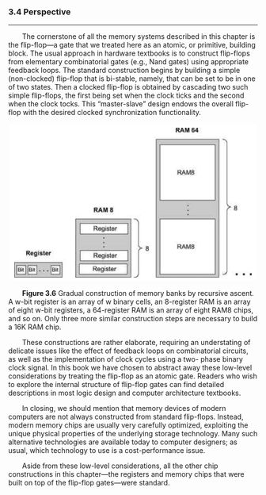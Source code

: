 ### 3.4 Perspective
---


&emsp;&emsp;The cornerstone of all the memory systems described in this chapter is the flip-flop—a gate that we treated here as an atomic, or primitive, building block. The usual approach in hardware textbooks is to construct flip-flops from elementary combinatorial gates (e.g., Nand gates) using appropriate feedback loops. The standard construction begins by building a simple (non-clocked) flip-flop that is bi-stable, namely, that can be set to be in one of two states. Then a clocked flip-flop is obtained by cascading two such simple flip-flops, the first being set when the clock ticks and the second when the clock tocks. This “master-slave” design endows the overall flip-flop with the desired clocked synchronization functionality.

<div align="center"><img width="500" src="../figure/03/3.6.png"/></div>

&emsp;&emsp;**Figure 3.6** Gradual construction of memory banks by recursive ascent. A w-bit register is an array of w binary cells, an 8-register RAM is an array of eight w-bit registers, a 64-register RAM is an array of eight RAM8 chips, and so on. Only three more similar construction steps are necessary to build a 16K RAM chip.

&emsp;&emsp;These constructions are rather elaborate, requiring an understating of delicate issues like the effect of feedback loops on combinatorial circuits, as well as the implementation of clock cycles using a two- phase binary clock signal. In this book we have chosen to abstract away these low-level considerations by treating the flip-flop as an atomic gate. Readers who wish to explore the internal structure of flip-flop gates can find detailed descriptions in most logic design and computer architecture textbooks.

&emsp;&emsp;In closing, we should mention that memory devices of modern computers are not always constructed from standard flip-flops. Instead, modern memory chips are usually very carefully optimized, exploiting the unique physical properties of the underlying storage technology. Many such alternative technologies are available today to computer designers; as usual, which technology to use is a cost-performance issue.

&emsp;&emsp;Aside from these low-level considerations, all the other chip constructions in this chapter—the registers and memory chips that were built on top of the flip-flop gates—were standard.
